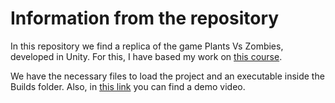 # Information from the repository
In this repository we find a replica of the game Plants Vs Zombies, developed in Unity. For this, I have based my work on [this course](https://www.udemy.com/course/unitycourse/).

We have the necessary files to load the project and an executable inside the Builds folder. Also, in [this link](https://youtu.be/3CKfu3q18XU) you can find a demo video.
